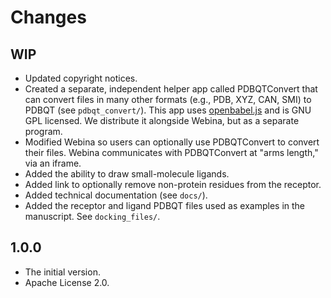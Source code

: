 Changes
=======

WIP
---

* Updated copyright notices.
* Created a separate, independent helper app called PDBQTConvert that can
  convert files in many other formats (e.g., PDB, XYZ, CAN, SMI) to PDBQT (see
  `pdbqt_convert/`). This app uses
  [openbabel.js](https://github.com/partridgejiang/cheminfo-to-web/)
  and is GNU GPL licensed. We distribute it alongside Webina, but as a
  separate program.
* Modified Webina so users can optionally use PDBQTConvert to convert their
  files. Webina communicates with PDBQTConvert at "arms length," via an
  iframe.
* Added the ability to draw small-molecule ligands.
* Added link to optionally remove non-protein residues from the receptor.
* Added technical documentation (see `docs/`).
* Added the receptor and ligand PDBQT files used as examples in the
  manuscript. See `docking_files/`.

1.0.0
-----

* The initial version.
* Apache License 2.0.
